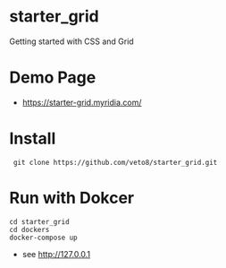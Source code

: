 # starter_grid
Getting started with CSS and Grid

# Demo Page
* https://starter-grid.myridia.com/

# Install 
```
 git clone https://github.com/veto8/starter_grid.git 
```

# Run with Dokcer
```
cd starter_grid
cd dockers
docker-compose up
```
* see http://127.0.0.1
